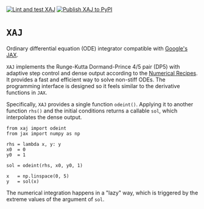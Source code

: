 [![Lint and test XAJ](https://github.com/adxsrc/xaj/actions/workflows/python-test.yml/badge.svg)](https://github.com/adxsrc/xaj/actions/workflows/python-test.yml)
[![Publish XAJ to PyPI](https://github.com/adxsrc/xaj/actions/workflows/python-publish.yml/badge.svg)](https://github.com/adxsrc/xaj/actions/workflows/python-publish.yml)

# `XAJ`

Ordinary differential equation (ODE) integrator compatible with
[Google's JAX](https://github.com/google/jax).

`XAJ` implements the Runge-Kutta Dormand-Prince 4/5 pair (DP5) with
adaptive step control and dense output according to the
[Numerical Recipes](http://numerical.recipes/).
It provides a fast and efficient way to solve non-stiff ODEs.
The programming interface is designed so it feels similar to the
derivative functions in `JAX`.

Specifically, `XAJ` provides a single function `odeint()`.
Applying it to another function `rhs()` and the initial conditions
returns a callable `sol`, which interpolates the dense output.

    from xaj import odeint
    from jax import numpy as np

    rhs = lambda x, y: y
    x0  = 0
    y0  = 1

    sol = odeint(rhs, x0, y0, 1)

    x   = np.linspace(0, 5)
    y   = sol(x)

The numerical integration happens in a "lazy" way, which is triggered
by the extreme values of the argument of `sol`.
